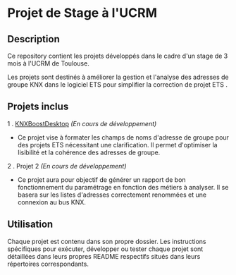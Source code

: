 # Projet de Stage à l'UCRM 

## Description 
Ce repository contient les projets développés dans le cadre d'un stage de 3 mois à l'UCRM de Toulouse. 

Les projets sont destinés à améliorer la gestion et l'analyse des adresses de groupe KNX dans le logiciel ETS pour simplifier la correction de projet ETS .

## Projets inclus 
1 . [KNXBoostDesktop](KNXBoostDesktop) _(En cours de développement)_

* Ce projet vise à formater les champs de noms d'adresse de groupe pour des projets ETS nécessitant une clarification. Il permet d'optimiser la lisibilité et la cohérence des adresses de groupe.

2 . Projet 2 _(En cours de développement)_
  
* Ce projet aura pour objectif de générer un rapport de bon fonctionnement du paramétrage en fonction des métiers à analyser. Il se basera sur les listes d'adresses correctement renommées et une connexion au bus KNX.

## Utilisation

Chaque projet est contenu dans son propre dossier. Les instructions spécifiques pour exécuter, développer ou tester chaque projet sont détaillées dans leurs propres README respectifs situés dans leurs répertoires correspondants.
